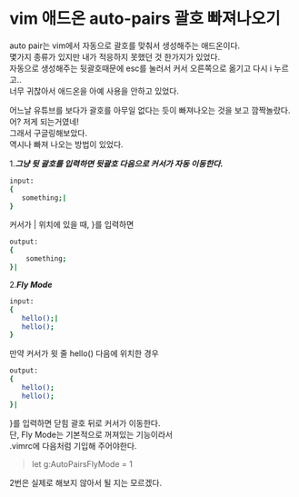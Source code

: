 # vim 애드온 auto-pairs 괄호 빠져나오기

auto pair는 vim에서 자동으로 괄호를 맞춰서 생성해주는 애드온이다.  
몇가지 종류가 있지만 내가 적응하지 못했던 것 한가지가 있었다.  
자동으로 생성해주는 뒷괄호때문에 esc를 눌러서 커서 오른쪽으로 옮기고 다시 i 누르고..  
너무 귀찮아서 애드온을 아예 사용을 안하고 있었다.  

어느날 유튜브를 보다가 괄호를 아무일 없다는 듯이 빠져나오는 것을 보고 깜짝놀랐다.  
어? 저게 되는거였네!  
그래서 구글링해보았다.  
역시나 빠져 나오는 방법이 있었다.  

1.***그냥 뒷 괄호를 입력하면 뒷괄호 다음으로 커서가 자동 이동한다.***

```bash
input:
{
   something;|
}
```

커서가 \| 위치에 있을 때, }를 입력하면

```bash
output:
{
    something;
}|
```

2.***Fly Mode***

```bash
input:
{
   hello();|
   hello();
}
```

만약 커서가 윗 줄 hello() 다음에 위치한 경우

```bash
output:
{
   hello();
   hello();
}|
```

}를 입력하면 닫힘 괄호 뒤로 커서가 이동한다.  
단, Fly Mode는 기본적으로 꺼져있는 기능이라서  
.vimrc에 다음처럼 기입해 주어야한다.  

>
> let g:AutoPairsFlyMode = 1
>

2번은 실제로 해보지 않아서 될 지는 모르겠다.

